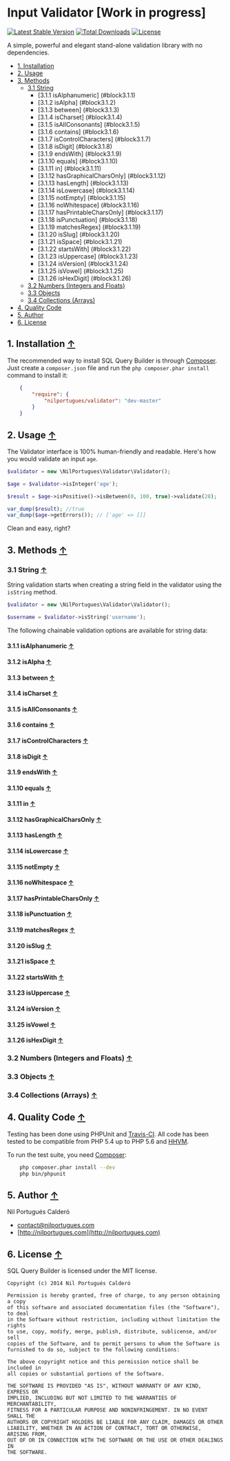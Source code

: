  Input Validator [Work in progress]
=========================================

 [![Latest Stable Version](https://poser.pugx.org/nilportugues/validator/v/stable.svg)](https://packagist.org/packages/nilportugues/validator) [![Total Downloads](https://poser.pugx.org/nilportugues/validator/downloads.svg)](https://packagist.org/packages/nilportugues/validator) [![License](https://poser.pugx.org/nilportugues/validator/license.svg)](https://packagist.org/packages/nilportugues/validator)
 
A simple, powerful and elegant stand-alone validation library with no dependencies.

<a name="index_block"></a>
* [1. Installation](#block1)
* [2. Usage](#block2)
* [3. Methods](#block3)
    * [3.1 String](#block3.1)
        * [3.1.1 isAlphanumeric] (#block3.1.1)
        * [3.1.2 isAlpha] (#block3.1.2)
        * [3.1.3 between] (#block3.1.3)
        * [3.1.4 isCharset] (#block3.1.4)
        * [3.1.5 isAllConsonants] (#block3.1.5)
        * [3.1.6 contains] (#block3.1.6)
        * [3.1.7 isControlCharacters] (#block3.1.7)
        * [3.1.8 isDigit] (#block3.1.8)
        * [3.1.9 endsWith] (#block3.1.9)
        * [3.1.10 equals] (#block3.1.10)
        * [3.1.11 in] (#block3.1.11)
        * [3.1.12 hasGraphicalCharsOnly] (#block3.1.12)
        * [3.1.13 hasLength] (#block3.1.13)
        * [3.1.14 isLowercase] (#block3.1.14)
        * [3.1.15 notEmpty] (#block3.1.15)
        * [3.1.16 noWhitespace] (#block3.1.16)
        * [3.1.17 hasPrintableCharsOnly] (#block3.1.17)
        * [3.1.18 isPunctuation] (#block3.1.18)
        * [3.1.19 matchesRegex] (#block3.1.19)
        * [3.1.20 isSlug] (#block3.1.20)
        * [3.1.21 isSpace] (#block3.1.21)
        * [3.1.22 startsWith] (#block3.1.22)
        * [3.1.23 isUppercase] (#block3.1.23)
        * [3.1.24 isVersion] (#block3.1.24)
        * [3.1.25 isVowel] (#block3.1.25)
        * [3.1.26 isHexDigit] (#block3.1.26)
    * [3.2 Numbers (Integers and Floats)](#block3.2)
    * [3.3 Objects](#block3.3)
    * [3.4 Collections (Arrays)](#block3.4)
* [4. Quality Code](#block4)
* [5. Author](#block5)
* [6. License](#block6)

<a name="block1"></a>
## 1. Installation [↑](#index_block)
The recommended way to install SQL Query Builder is through [Composer](http://getcomposer.org). Just create a ``composer.json`` file and run the ``php composer.phar install`` command to install it:

```json
    {
        "require": {
            "nilportugues/validator": "dev-master"
        }
    }
```

<a name="block2"></a>
## 2. Usage [↑](#index_block)

The Validator interface is 100% human-friendly and readable. Here's how you would validate an input `age`.

```php
$validator = new \NilPortugues\Validator\Validator();

$age = $validator->isInteger('age');

$result = $age->isPositive()->isBetween(0, 100, true)->validate(28);

var_dump($result); //true
var_dump($age->getErrors()); // ['age' => []]

```
Clean and easy, right?

<a name="block3"></a>
## 3. Methods [↑](#index_block)

<a name="block3.1"></a>
### 3.1 String [↑](#index_block)
String validation starts when creating a string field in the validator using the `isString` method.

```php
$validator = new \NilPortugues\Validator\Validator();

$username = $validator->isString('username');

```
The following chainable validation options are available for string data:

#### 3.1.1 isAlphanumeric <a name="block3.1.1"></a> [↑](#index_block)

#### 3.1.2 isAlpha <a name="block3.1.2"></a> [↑](#index_block)

#### 3.1.3 between <a name="block3.1.3"></a> [↑](#index_block)

#### 3.1.4 isCharset <a name="block3.1.4"></a> [↑](#index_block)

#### 3.1.5 isAllConsonants <a name="block3.1.5"></a> [↑](#index_block)

#### 3.1.6 contains <a name="block3.1.6"></a> [↑](#index_block)

#### 3.1.7 isControlCharacters <a name="block3.1.7"></a> [↑](#index_block)

#### 3.1.8 isDigit <a name="block3.1.8"></a> [↑](#index_block)

#### 3.1.9 endsWith <a name="block3.1.9"></a> [↑](#index_block)

#### 3.1.10 equals <a name="block3.1.10"></a> [↑](#index_block)

#### 3.1.11 in <a name="block3.1.11"></a> [↑](#index_block)

#### 3.1.12 hasGraphicalCharsOnly <a name="block3.1.12"></a> [↑](#index_block)

#### 3.1.13 hasLength <a name="block3.1.13"></a> [↑](#index_block)

#### 3.1.14 isLowercase <a name="block3.1.14"></a> [↑](#index_block)

#### 3.1.15 notEmpty <a name="block3.1.15"></a> [↑](#index_block)

#### 3.1.16 noWhitespace <a name="block3.1.16"></a> [↑](#index_block)

#### 3.1.17 hasPrintableCharsOnly <a name="block3.1.17"></a> [↑](#index_block)

#### 3.1.18 isPunctuation <a name="block3.1.18"></a> [↑](#index_block)

#### 3.1.19 matchesRegex <a name="block3.1.19"></a> [↑](#index_block)

#### 3.1.20 isSlug <a name="block3.1.20"></a> [↑](#index_block)

#### 3.1.21 isSpace <a name="block3.1.21"></a> [↑](#index_block)

#### 3.1.22 startsWith <a name="block3.1.22"></a> [↑](#index_block)

#### 3.1.23 isUppercase <a name="block3.1.23"></a> [↑](#index_block)

#### 3.1.24 isVersion <a name="block3.1.24"></a> [↑](#index_block)

#### 3.1.25 isVowel <a name="block3.1.25"></a> [↑](#index_block)

#### 3.1.26 isHexDigit <a name="block3.1.26"></a> [↑](#index_block)

<a name="block3.2"></a>
### 3.2 Numbers (Integers and Floats) [↑](#index_block)

<a name="block3.3"></a>
### 3.3 Objects [↑](#index_block)

<a name="block3.4"></a>
### 3.4 Collections (Arrays) [↑](#index_block)

<a name="block4"></a>
## 4. Quality Code [↑](#index_block)
Testing has been done using PHPUnit and [Travis-CI](https://travis-ci.org). All code has been tested to be compatible from PHP 5.4 up to PHP 5.6 and [HHVM](http://hhvm.com/).

To run the test suite, you need [Composer](http://getcomposer.org):

```bash
    php composer.phar install --dev
    php bin/phpunit
```


<a name="block5"></a>
## 5. Author [↑](#index_block)
Nil Portugués Calderó

 - <contact@nilportugues.com>
 - [http://nilportugues.com](http://nilportugues.com)


<a name="block6"></a>
## 6. License [↑](#index_block)
SQL Query Builder is licensed under the MIT license.

```
Copyright (c) 2014 Nil Portugués Calderó

Permission is hereby granted, free of charge, to any person obtaining a copy
of this software and associated documentation files (the "Software"), to deal
in the Software without restriction, including without limitation the rights
to use, copy, modify, merge, publish, distribute, sublicense, and/or sell
copies of the Software, and to permit persons to whom the Software is
furnished to do so, subject to the following conditions:

The above copyright notice and this permission notice shall be included in
all copies or substantial portions of the Software.

THE SOFTWARE IS PROVIDED "AS IS", WITHOUT WARRANTY OF ANY KIND, EXPRESS OR
IMPLIED, INCLUDING BUT NOT LIMITED TO THE WARRANTIES OF MERCHANTABILITY,
FITNESS FOR A PARTICULAR PURPOSE AND NONINFRINGEMENT. IN NO EVENT SHALL THE
AUTHORS OR COPYRIGHT HOLDERS BE LIABLE FOR ANY CLAIM, DAMAGES OR OTHER
LIABILITY, WHETHER IN AN ACTION OF CONTRACT, TORT OR OTHERWISE, ARISING FROM,
OUT OF OR IN CONNECTION WITH THE SOFTWARE OR THE USE OR OTHER DEALINGS IN
THE SOFTWARE.
```
